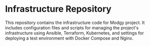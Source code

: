 # Infrastructure Repository
This repository contains the infrastructure code for Modgy project. It includes configuration files and scripts for managing the project's infrastructure using Ansible, Terraform, Kubernetes, and settings for deploying a test environment with Docker Compose and Nginx.